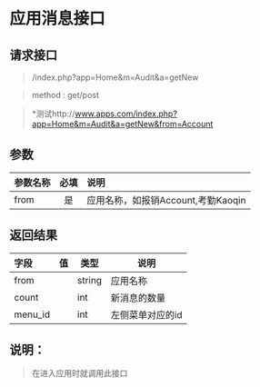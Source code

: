 # 应用消息接口

## 请求接口 

> /index.php?app=Home&m=Audit&a=getNew

>  method : get/post

> *测试http://www.apps.com/index.php?app=Home&m=Audit&a=getNew&from=Account
## 参数

| 参数名称      |    必填 | 说明  |
| :-------- | :--------:| :-- |
|from| 是| 应用名称，如报销Account,考勤Kaoqin |

## 返回结果
|字段 |  值| 类型 | 说明|
|:----|----|----|-----|
|from| |string|应用名称|
|count||int|新消息的数量|
|menu_id||int|左侧菜单对应的id|


##  说明：
 > 在进入应用时就调用此接口